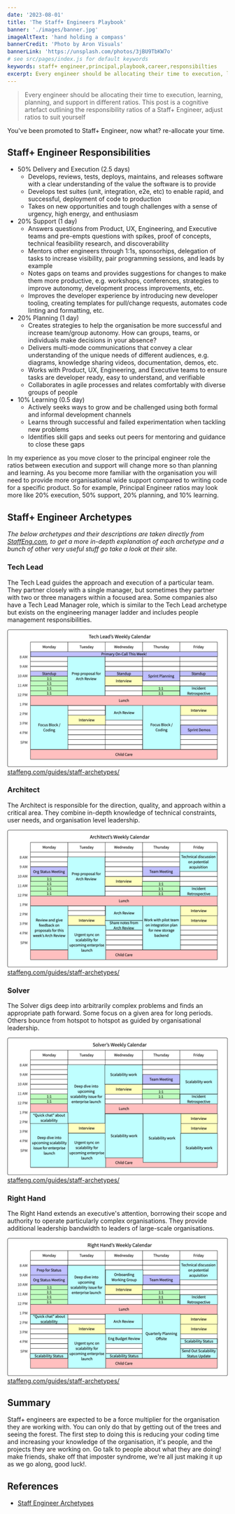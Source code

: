 ```yaml
---
date: '2023-08-01'
title: 'The Staff+ Engineers Playbook'
banner: './images/banner.jpg'
imageAltText: 'hand holding a compass'
bannerCredit: 'Photo by Aron Visuals'
bannerLink: 'https://unsplash.com/photos/3jBU9TbKW7o'
# see src/pages/index.js for default keywords
keywords: staff+ engineer,principal,playbook,career,responsibilties
excerpt: Every engineer should be allocating their time to execution, learning, planning, and support in different ratios. This post is a cognitive artefact outlining the responsibility ratios of a Staff+ Engineer, adjust ratios to suit yourself.
---
```


> Every engineer should be allocating their time to execution, learning, planning, and support in different ratios. This post is a cognitive artefact outlining the responsibility ratios of a Staff+ Engineer, adjust ratios to suit yourself

You've been promoted to Staff+ Engineer, now what? re-allocate your time.

## Staff+ Engineer Responsibilities

- 50% Delivery and Execution (2.5 days)
    - Develops, reviews, tests, deploys, maintains, and releases software with a clear understanding of the value the software is to provide
    - Develops test suites (unit, integration, e2e, etc) to enable rapid, and successful, deployment of code to production
    - Takes on new opportunities and tough challenges with a sense of urgency, high energy, and enthusiasm
- 20% Support (1 day)
    - Answers questions from Product, UX, Engineering, and Executive teams and pre-empts questions with spikes, proof of concepts, technical feasibility research, and discoverability
    - Mentors other engineers through 1:1s, sponsorhips, delegation of tasks to increase visibility, pair programming sessions, and leads by example
    - Notes gaps on teams and provides suggestions for changes to make them more productive, e.g. workshops, conferences, strategies to improve autonomy, development process improvements, etc.
    - Improves the developer experience by introducing new developer tooling, creating templates for pull/change requests, automates code linting and formatting, etc.
- 20% Planning (1 day)
    - Creates strategies to help the organisation be more successful and increase team/group autonomy. How can groups, teams, or individuals make decisions in your absence? 
    - Delivers multi-mode communications that convey a clear understanding of the unique needs of different audiences, e.g. diagrams, knowledge sharing videos, documentation, demos, etc.
    - Works with Product, UX, Engineering, and Executive teams to ensure tasks are developer ready, easy to understand, and verifiable
    - Collaborates in agile processes and relates comfortably with diverse groups of people
- 10% Learning (0.5 day)
    - Actively seeks ways to grow and be challenged using both formal and informal development channels
    - Learns through successful and failed experimentation when tackling new problems
    - Identifies skill gaps and seeks out peers for mentoring and guidance to close these gaps

In my experience as you move closer to the principal engineer role the ratios between execution and support will change more so than planning and learning. As you become more familiar with the organisation you will need to provide more organisational wide support compared to writing code for a specific product. So for example, Principal Engineer ratios may look more like 20% execution, 50% support, 20% planning, and 10% learning.

## Staff+ Engineer Archetypes

*The below archetypes and their descriptions are taken directly from [StaffEng.com](https://staffeng.com/guides/staff-archetypes/), to get a more in-depth explanation of each archetype and a bunch of other very useful stuff go take a look at their site.*


### Tech Lead

The Tech Lead guides the approach and execution of a particular team. They partner closely with a single manager, but sometimes they partner with two or three managers within a focused area. Some companies also have a Tech Lead Manager role, which is similar to the Tech Lead archetype but exists on the engineering manager ladder and includes people management responsibilities.

![](./images/TechLeadCalendar.png)
[staffeng.com/guides/staff-archetypes/](https://staffeng.com/guides/staff-archetypes/)

### Architect

The Architect is responsible for the direction, quality, and approach within a critical area. They combine in-depth knowledge of technical constraints, user needs, and organisation level leadership.

![](./images/ArchitectCalendar.png)
[staffeng.com/guides/staff-archetypes/](https://staffeng.com/guides/staff-archetypes/)

### Solver

The Solver digs deep into arbitrarily complex problems and finds an appropriate path forward. Some focus on a given area for long periods. Others bounce from hotspot to hotspot as guided by organisational leadership.

![](./images/SolverCalendar.png)
[staffeng.com/guides/staff-archetypes/](https://staffeng.com/guides/staff-archetypes/)

### Right Hand

The Right Hand extends an executive's attention, borrowing their scope and authority to operate particularly complex organisations. They provide additional leadership bandwidth to leaders of large-scale organisations.

![](./images/RightHandCalendar.png)
[staffeng.com/guides/staff-archetypes/](https://staffeng.com/guides/staff-archetypes/)


## Summary

Staff+ engineers are expected to be a force multiplier for the organisation they are working with. You can only do that by getting out of the trees and seeing the forest. The first step to doing this is reducing your coding time and increasing your knowledge of the organisation, it's people, and the projects they are working on. Go talk to people about what they are doing! make friends, shake off that imposter syndrome, we're all just making it up as we go along, good luck!.

## References

- [Staff Engineer Archetypes](https://staffeng.com/guides/staff-archetypes/)